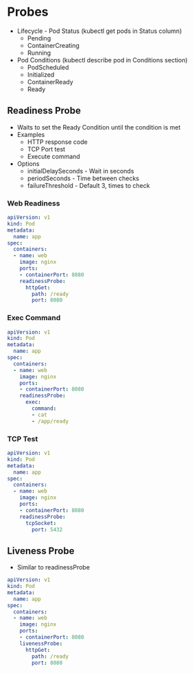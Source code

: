 # Probes
* Lifecycle - Pod Status (kubectl get pods in Status column)
  * Pending
  * ContainerCreating
  * Running   
* Pod Conditions (kubectl describe pod in Conditions section)
  * PodScheduled
  * Initialized
  * ContainerReady
  * Ready   

## Readiness Probe
* Waits to set the Ready Condition until the condition is met
* Examples
  * HTTP response code
  * TCP Port test
  * Execute command  
* Options
  * initialDelaySeconds - Wait in seconds
  * periodSeconds - Time between checks   
  * failureThreshold - Default 3, times to check

### Web Readiness
```yaml
apiVersion: v1
kind: Pod
metadata: 
  name: app
spec:
  containers:
  - name: web
    image: nginx
    ports:
    - containerPort: 8080
    readinessProbe:
      httpGet:
        path: /ready
        port: 8080
```

### Exec Command
```yaml
apiVersion: v1
kind: Pod
metadata: 
  name: app
spec:
  containers:
  - name: web
    image: nginx
    ports:
    - containerPort: 8080
    readinessProbe:
      exec:
        command:
        - cat
        - /app/ready
```

### TCP Test
```yaml
apiVersion: v1
kind: Pod
metadata: 
  name: app
spec:
  containers:
  - name: web
    image: nginx
    ports:
    - containerPort: 8080
    readinessProbe:
      tcpSocket:
        port: 5432
```

## Liveness Probe
* Similar to readinessProbe

```yaml
apiVersion: v1
kind: Pod
metadata: 
  name: app
spec:
  containers:
  - name: web
    image: nginx
    ports:
    - containerPort: 8080
    livenessProbe:
      httpGet:
        path: /ready
        port: 8080
```
